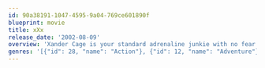 ```yaml
---
id: 90a38191-1047-4595-9a04-769ce601890f
blueprint: movie
title: xXx
release_date: '2002-08-09'
overview: 'Xander Cage is your standard adrenaline junkie with no fear and a lousy attitude. When the US Government "recruits" him to go on a mission, he''s not exactly thrilled. His mission: to gather information on an organization that may just be planning the destruction of the world, led by the nihilistic Yorgi.'
genres: '[{"id": 28, "name": "Action"}, {"id": 12, "name": "Adventure"}, {"id": 53, "name": "Thriller"}]'
---
```

